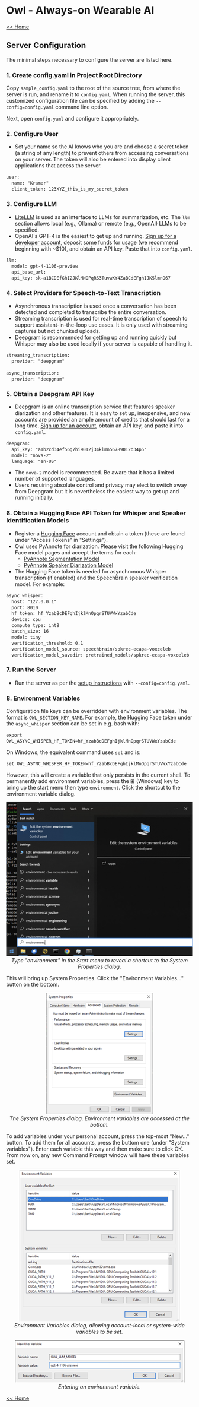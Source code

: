 # Owl - Always-on Wearable AI

[<< Home](../README.md)

## Server Configuration

The minimal steps necessary to configure the server are listed here.

### 1. Create config.yaml in Project Root Directory

Copy `sample_config.yaml` to the root of the source tree, from where the server is run, and rename
it to `config.yaml`. When running the server, this customized configuration file can be specified by
adding the `--config=config.yaml` command line option.

Next, open `config.yaml` and configure it appropriately.

### 2. Configure User

- Set your name so the AI knows who you are and choose a secret token (a string of any length) to prevent others from accessing conversations on your server. The token will also be entered into display client applications that access the server.

```
user:
  name: "Kramer"
  client_token: 123XYZ_this_is_my_secret_token
```

### 3. Configure LLM

- [LiteLLM](https://litellm.ai/) is used as an interface to LLMs for summarization, etc. The `llm` section allows local (e.g., Ollama) or remote (e.g., OpenAI) LLMs to be specified.
- OpenAI's GPT-4 is the easiest to get up and running. [Sign up for a developer account](https://platform.openai.com/), deposit some funds for usage (we recommend beginning with ~$10), and obtain an API key. Paste that into `config.yaml`.

```
llm:
  model: gpt-4-1106-preview
  api_base_url:
  api_key: sk-a1BCDEfGhI2JKlMNOPqRS3TuvwXY4ZaBCdEFghIJK5lmnO67
```

### 4. Select Providers for Speech-to-Text Transcription

- Asynchronous transcription is used once a conversation has been detected and completed to transcribe the entire conversation.
- Streaming transcription is used for real-time transcription of speech to support assistant-in-the-loop use cases. It is only used with streaming captures but not chunked uploads.
- Deepgram is recommended for getting up and running quickly but Whisper may also be used locally if your server is capable of handling it.

```
streaming_transcription:
  provider: "deepgram"

async_transcription:
  provider: "deepgram"
```

### 5. Obtain a Deepgram API Key

- Deepgram is an online transcription service that features speaker diarization and other features. It is easy to set up, inexpensive, and new accounts are provided an ample amount of credits that should last for a long time. [Sign up for an account](https://deepgram.com/), obtain an API key, and paste it into `config.yaml`.

```
deepgram:
  api_key: "a1b2cd34ef56g7hi9012j34klmn56789012o34p5"
  model: "nova-2"
  language: "en-US"
```

- The `nova-2` model is recommended. Be aware that it has a limited number of supported languages.
- Users requiring absolute control and privacy may elect to switch away from Deepgram but it is nevertheless the easiest way to get up and running initially.

### 6. Obtain a Hugging Face API Token for Whisper and Speaker Identification Models

- Register a [Hugging Face](https://huggingface.co) account and obtain a token (these are found under "Access Tokens" in "Settings"). 
- Owl uses PyAnnote for diarization. Please visit the following Hugging Face model pages and accept the terms for each:
  - [PyAnnote Segmentation Model](https://huggingface.co/pyannote/segmentation)
  - [PyAnnote Speaker Diarization Model](https://huggingface.co/pyannote/speaker-diarization)
- The Hugging Face token is needed for asynchronous Whisper transcription (if enabled) and the SpeechBrain speaker verification model. For example:

```
async_whisper:
  host: "127.0.0.1"
  port: 8010
  hf_token: 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
  device: cpu
  compute_type: int8
  batch_size: 16
  model: tiny
  verification_threshold: 0.1
  verification_model_source: speechbrain/spkrec-ecapa-voxceleb
  verification_model_savedir: pretrained_models/spkrec-ecapa-voxceleb
```

### 7. Run the Server

- Run the server as per the [setup instructions](../README.md#server-setup) with `--config=config.yaml`.

### 8. Environment Variables

Configuration file keys can be overridden with environment variables. The format is `OWL_SECTION_KEY_NAME`. For example, the Hugging Face token under the `async_whisper` section can be set in e.g. bash with: 

```
export OWL_ASYNC_WHISPER_HF_TOKEN=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
```

On Windows, the equivalent command uses `set` and is:

```
set OWL_ASYNC_WHISPER_HF_TOKEN=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
```

However, this will create a variable that only persists in the current shell. To permanently add environment variables, press the ⊞ (Windows) key to bring up the start menu then type `environment`. Click the shortcut to the environment variable dialog.

<p align="center">
<img alt="System Properties shortcut in Start menu" src="../docs/images/windows/windows_env_vars_1.png"><br>
<i>Type "environment" in the Start menu to reveal a shortcut to the System Properties dialog.</i>
</p>

This will bring up System Properties. Click the "Environment Variables..." button on the bottom.

<p align="center">
<img alt="System Properties dialog" src="../docs/images/windows/windows_env_vars_2.png"><br>
<i>The System Properties dialog. Environment variables are accessed at the bottom.</i>
</p>

To add variables under your personal account, press the top-most "New..." button. To add them for all accounts, press the buttom one (under "System variables"). Enter each variable this way and then make sure to click OK. From now on, any new Command Prompt window will have these variables set.

<p align="center">
<img alt="Environment Variables dialog" src="../docs/images/windows/windows_env_vars_3.png"><br>
<i>Environment Variables dialog, allowing account-local or system-wide variables to be set.</i>
</p>

<p align="center">
<img alt="Entering new environment variable" src="../docs/images/windows/windows_env_vars_4.png"><br>
<i>Entering an environment variable.</i>
</p>

 

[<< Home](../README.md)